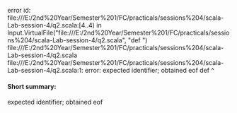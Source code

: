 error id: file:///E:/2nd%20Year/Semester%201/FC/practicals/sessions%204/scala-Lab-session-4/q2.scala:[4..4) in Input.VirtualFile("file:///E:/2nd%20Year/Semester%201/FC/practicals/sessions%204/scala-Lab-session-4/q2.scala", "def ")
file:///E:/2nd%20Year/Semester%201/FC/practicals/sessions%204/scala-Lab-session-4/q2.scala
file:///E:/2nd%20Year/Semester%201/FC/practicals/sessions%204/scala-Lab-session-4/q2.scala:1: error: expected identifier; obtained eof
def 
    ^
#### Short summary: 

expected identifier; obtained eof